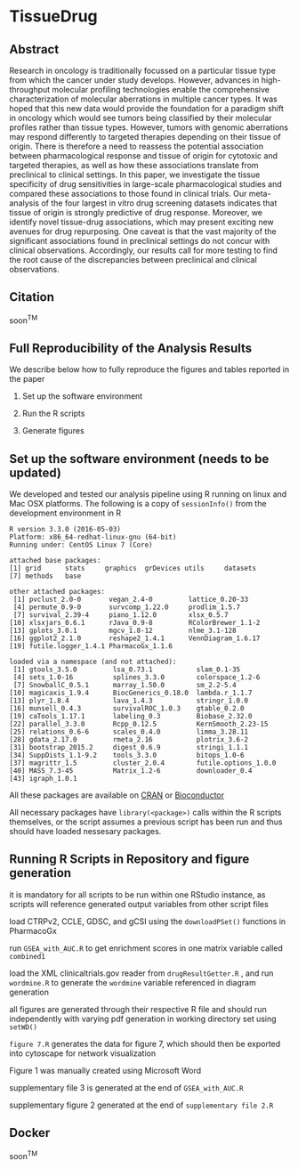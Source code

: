 # TissueDrug

Abstract
--------
Research in oncology is traditionally focussed on a particular  tissue type from which the cancer under study develops. However, advances in high-throughput molecular profiling technologies enable the comprehensive characterization of molecular aberrations in multiple cancer types. It was hoped that this new data would provide the foundation for a paradigm shift in oncology which would see tumors being classified by their molecular profiles rather than tissue types. However, tumors with genomic aberrations may respond differently to targeted therapies depending on their tissue of origin. There is therefore a need to reassess the potential association between pharmacological response and tissue of origin for cytotoxic and targeted therapies, as well as how these associations translate from preclinical to clinical settings. In this paper, we investigate the tissue specificity of drug sensitivities in large-scale pharmacological studies and compared these associations to those found in clinical trials. Our meta-analysis of the four largest in vitro drug screening datasets indicates that tissue of origin is strongly predictive of drug response. Moreover, we identify novel tissue-drug associations, which may present exciting new avenues for drug repurposing. One caveat is that the vast majority of the significant associations found in preclinical settings do not concur with clinical observations. Accordingly, our results call for more testing to find the root cause of the discrepancies between preclinical and clinical observations.


Citation
--------

soon<sup>TM<sup>

Full Reproducibility of the Analysis Results
--------------------------------------------

We describe below how to fully reproduce the figures and tables reported in the paper

1.  Set up the software environment

2.  Run the R scripts

3.  Generate figures

Set up the software environment (needs to be updated)
-------------------------------

We developed and tested our analysis pipeline using R running on linux and Mac OSX platforms. The following is a copy of `sessionInfo()` from the development environment in R

```
R version 3.3.0 (2016-05-03)
Platform: x86_64-redhat-linux-gnu (64-bit)
Running under: CentOS Linux 7 (Core)

attached base packages:
[1] grid      stats     graphics  grDevices utils     datasets 
[7] methods   base  

other attached packages:
 [1] pvclust_2.0-0       vegan_2.4-0         lattice_0.20-33    
 [4] permute_0.9-0       survcomp_1.22.0     prodlim_1.5.7      
 [7] survival_2.39-4     piano_1.12.0        xlsx_0.5.7         
[10] xlsxjars_0.6.1      rJava_0.9-8         RColorBrewer_1.1-2 
[13] gplots_3.0.1        mgcv_1.8-12         nlme_3.1-128       
[16] ggplot2_2.1.0       reshape2_1.4.1      VennDiagram_1.6.17 
[19] futile.logger_1.4.1 PharmacoGx_1.1.6  

loaded via a namespace (and not attached):
 [1] gtools_3.5.0         lsa_0.73.1           slam_0.1-35         
 [4] sets_1.0-16          splines_3.3.0        colorspace_1.2-6    
 [7] SnowballC_0.5.1      marray_1.50.0        sm_2.2-5.4          
[10] magicaxis_1.9.4      BiocGenerics_0.18.0  lambda.r_1.1.7      
[13] plyr_1.8.4           lava_1.4.3           stringr_1.0.0       
[16] munsell_0.4.3        survivalROC_1.0.3    gtable_0.2.0        
[19] caTools_1.17.1       labeling_0.3         Biobase_2.32.0      
[22] parallel_3.3.0       Rcpp_0.12.5          KernSmooth_2.23-15  
[25] relations_0.6-6      scales_0.4.0         limma_3.28.11       
[28] gdata_2.17.0         rmeta_2.16           plotrix_3.6-2       
[31] bootstrap_2015.2     digest_0.6.9         stringi_1.1.1       
[34] SuppDists_1.1-9.2    tools_3.3.0          bitops_1.0-6        
[37] magrittr_1.5         cluster_2.0.4        futile.options_1.0.0
[40] MASS_7.3-45          Matrix_1.2-6         downloader_0.4      
[43] igraph_1.0.1 
```

All these packages are available on [CRAN](http://cran.r-project.org) or [Bioconductor](http://www.bioconductor.org)

All necessary packages have `library(<package>)` calls within the R scripts themselves, or the script assumes a previous script has been run and thus should have loaded nessesary packages. 

Running R Scripts in Repository and figure generation
-------------------------------
it is mandatory for all scripts to be run within one RStudio instance, as scripts will reference generated output variables from other script files

load CTRPv2, CCLE, GDSC, and gCSI using the `downloadPSet()` functions in PharmacoGx

run `GSEA_with_AUC.R` to get enrichment scores in one matrix variable called `combined1`

load the XML clinicaltrials.gov reader from `drugResultGetter.R` , and run `wordmine.R` to generate the `wordmine` variable referenced in diagram generation 

all figures are generated through their respective R file and should run independently with varying pdf generation in working directory set using `setWD()`

`figure 7.R` generates the data for figure 7, which should then be exported into cytoscape for network visualization

Figure 1 was manually created using Microsoft Word

supplementary file 3 is generated at the end of `GSEA_with_AUC.R`

supplementary figure 2 generated at the end of `supplementary file 2.R`


Docker
-------------------------------

soon<sup>TM<sup>


